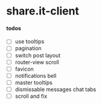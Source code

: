 # share.it-client

#### todos
- [ ] use tooltips
- [ ] pagination
- [ ] switch post layout
- [ ] router-view scroll
- [ ] favicon
- [ ] notifications bell
- [ ] master tooltips
- [ ] dismissable messages chat tabs
- [ ] scroll and fix
